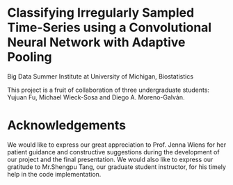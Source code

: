 # Classifying Irregularly Sampled Time-Series using a Convolutional Neural Network with Adaptive Pooling
Big Data Summer Institute at University of Michigan, Biostatistics

This project is a fruit of collaboration of three undergraduate students: Yujuan Fu, Michael Wieck-Sosa and Diego A. Moreno-Galván.

# Acknowledgements
We would like to express our great appreciation to Prof. Jenna Wiens for her patient guidance and constructive suggestions during the development of our project and the final presentation. We would also like to express our gratitude to Mr.Shengpu Tang, our graduate
student instructor, for his timely help in the code implementation.
